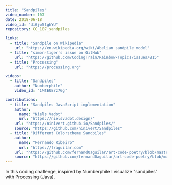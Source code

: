 ```yaml
---
title: "Sandpiles"
video_number: 107
date: 2018-06-18
video_id: "diGjw5tghYU"
repository: CC_107_sandpiles

links:
  - title: "Sandpile on Wikipedia"
    url: "https://en.wikipedia.org/wiki/Abelian_sandpile_model"
  - title: "simon-tiger's issue on GitHub"
    url: "https://github.com/CodingTrain/Rainbow-Topics/issues/815"
  - title: "Processing"
    url: "https://processing.org"

videos:
  - title: "Sandpiles"
    author: "Numberphile"
    video_id: "1MtEUErz7Gg"

contributions:
  - title: "Sandpiles JavaScript implementation"
    author:
      name: "Niels Vadot"
      url: "https://nielsvadot.design/"
    url: "https://ninivert.github.io/Sandpiles/"
    source: "https://github.com/ninivert/Sandpiles"
  - title: "Different Colorscheme Sandpiles"
    author:
      name: "Fernando Ribeiro"
      url: "https://fraguilar.com"
    url: "https://github.com/fernand0aguilar/art-code-poetry/blob/master/Processing/Sandpiles/"
    source: "https://github.com/fernand0aguilar/art-code-poetry/blob/master/Processing/Sandpiles/Sandpiles.pde"
---
```


In this coding challenge, inspired by Numberphile I visualize "sandpiles" with Processing (Java). 
